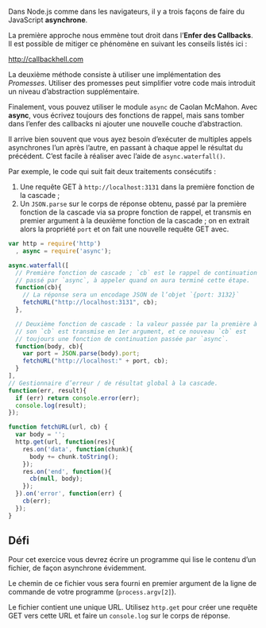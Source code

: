 Dans Node.js comme dans les navigateurs, il y a trois façons de faire du
JavaScript **asynchrone**.

La première approche nous emmène tout droit dans l’**Enfer des Callbacks**.
Il est possible de mitiger ce phénomène en suivant les conseils listés ici :

  http://callbackhell.com

La deuxième méthode consiste à utiliser une implémentation des *Promesses*.
Utiliser des promesses peut simplifier votre code mais introduit un niveau
d’abstraction supplémentaire.

Finalement, vous pouvez utiliser le module `async` de Caolan McMahon. Avec
**async**, vous écrivez toujours des fonctions de rappel, mais sans tomber
dans l’enfer des callbacks ni ajouter une nouvelle couche d’abstraction.

Il arrive bien souvent que vous ayez besoin d’exécuter de multiples appels
asynchrones l’un après l’autre, en passant à chaque appel le résultat du
précédent.  C’est facile à réaliser avec l’aide de `async.waterfall()`.

Par exemple, le code qui suit fait deux traitements consécutifs :

1) Une requête GET à `http://localhost:3131` dans la première fonction de la
   cascade ;
2) Un `JSON.parse` sur le corps de réponse obtenu, passé par la première fonction
   de la cascade via sa propre fonction de rappel, et transmis en premier argument
   à la deuxième fonction de la cascade ; on en extrait alors la propriété `port`
   et on fait une nouvelle requête GET avec.

```js
var http = require('http')
  , async = require('async');

async.waterfall([
  // Première fonction de cascade ; `cb` est le rappel de continuation
  // passé par `async`, à appeler quand on aura terminé cette étape.
  function(cb){
    // La réponse sera un encodage JSON de l’objet `{port: 3132}`
    fetchURL("http://localhost:3131", cb);
  },

  // Deuxième fonction de cascade : la valeur passée par la première à
  // son `cb` est transmise en 1er argument, et ce nouveau `cb` est
  // toujours une fonction de continuation passée par `async`.
  function(body, cb){
    var port = JSON.parse(body).port;
    fetchURL("http://localhost:" + port, cb);
  }
],
// Gestionnaire d’erreur / de résultat global à la cascade.
function(err, result){
  if (err) return console.error(err);
  console.log(result);
});

function fetchURL(url, cb) {
  var body = '';
  http.get(url, function(res){
    res.on('data', function(chunk){
      body += chunk.toString();
    });
    res.on('end', function(){
      cb(null, body);
    });
  }).on('error', function(err) {
    cb(err);
  });
}
```

## Défi

Pour cet exercice vous devrez écrire un programme qui lise le contenu
d’un fichier, de façon asynchrone évidemment.

Le chemin de ce fichier vous sera fourni en premier argument de la ligne
de commande de votre programme (`process.argv[2]`).

Le fichier contient une unique URL.  Utilisez `http.get` pour créer une
requête GET vers cette URL et faire un `console.log` sur le corps de réponse.

